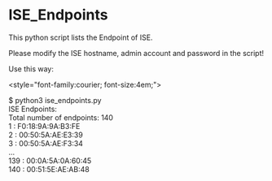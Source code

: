 # ISE_Endpoints

This python script lists the Endpoint of ISE. 

Please modify the ISE hostname, admin account and password in the script!

Use this way:

<style="font-family:courier; font-size:4em;">
  
  
$ python3 ise_endpoints.py  
ISE Endpoints:  
Total number of endpoints: 140  
1 : F0:18:9A:9A:B3:FE  
2 : 00:50:5A:AE:E3:39  
3 : 00:50:5A:AE:F3:34  
...  
139 : 00:0A:5A:0A:60:45  
140 : 00:51:5E:AE:AB:48  


